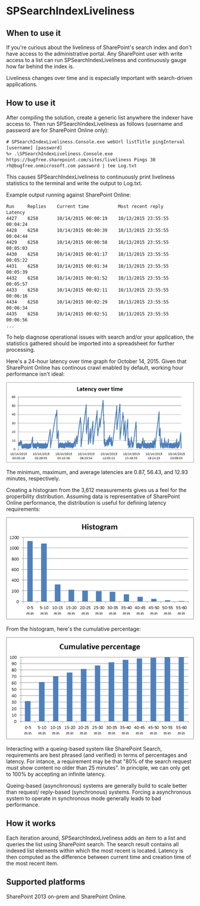 SPSearchIndexLiveliness
=======================

When to use it
--------------

If you're curious about the liveliness of SharePoint's search index and don't have
access to the administrative portal. Any SharePoint user with write access to a list 
can run SPSearchIndexLiveliness and continuously gauge how far behind the index is.

Liveliness changes over time and is especially important with search-driven 
applications.

How to use it
-------------

After compiling the solution, create a generic list anywhere the indexer have access 
to. Then run SPSearchIndexLiveliness as follows (username and password are for SharePoint
Online only):

```
# SPSearchIndexLiveliness.Console.exe webUrl listTitle pingInterval [username] [password]
%> .\SPSearchIndexLiveliness.Console.exe https://bugfree.sharepoint.com/sites/liveliness Pings 30 rh@bugfree.onmicrosoft.com password | tee Log.txt
```

This causes SPSearchIndexLiveliness to continuously print liveliness statistics
to the terminal and write the output to Log.txt.

Example output running against SharePoint Online:

```
Run     Replies    Current time           Most recent reply      Latency
4427	6258	   10/14/2015 00:00:19	  10/13/2015 23:55:55	 00:04:24
4428	6258	   10/14/2015 00:00:39	  10/13/2015 23:55:55	 00:04:44
4429	6258	   10/14/2015 00:00:58	  10/13/2015 23:55:55	 00:05:03
4430	6258	   10/14/2015 00:01:17	  10/13/2015 23:55:55	 00:05:22
4431	6258	   10/14/2015 00:01:34	  10/13/2015 23:55:55	 00:05:39
4432	6258	   10/14/2015 00:01:52	  10/13/2015 23:55:55	 00:05:57
4433	6258	   10/14/2015 00:02:11	  10/13/2015 23:55:55	 00:06:16
4434	6258	   10/14/2015 00:02:29	  10/13/2015 23:55:55	 00:06:34
4435	6258	   10/14/2015 00:02:51	  10/13/2015 23:55:55	 00:06:56
...
```

To help diagnose operational issues with search and/or your application, the
statistics gathered should be imported into a spreadsheet for further processing.

Here's a 24-hour latency over time graph for October 14, 2015. Given that SharePoint
Online has continous crawl enabled by default, working hour performance isn't ideal:

![Latence over time](Latency-over-time.png)

The minimum, maximum, and average latencies are 0.87, 56.43, and 12.93 minutes,
respectively.

Creating a histogram from the 3,612 measurements gives us a feel for the properbility 
distribution. Assuming data is representative of SharePoint Online performance, the 
distribution is useful for defining latency requirements:

![Latence over time](Histogram.png)
 
From the histogram, here's the cumulative percentage:

![Cumulative percentages](Cumulative-percentage.png)

Interacting with a queing-based system like SharePoint Search, requirements are 
best phrased (and verified) in terms of percentages and latency. For intance, a 
requirement may be that "80% of the search request must show content no older than 
25 minutes". In principle, we can only get to 100% by accepting an infinite latency.

Queing-based (asynchronous) systems are generally build to scale better than request/
reply-based (synchronous) systems. Forcing a asynchronous system to operate in 
synchronous mode generally leads to bad performance.

How it works
------------

Each iteration around, SPSearchIndexLiveliness adds an item to a list and queries
the list using SharePoint search. The search result contains all indexed
list elements within which the most recent is located. Latency is then computed 
as the difference between current time and creation time of the most recent 
item.

Supported platforms
-------------------

SharePoint 2013 on-prem and SharePoint Online.
